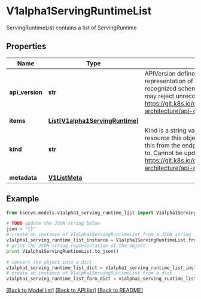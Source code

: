 # V1alpha1ServingRuntimeList

ServingRuntimeList contains a list of ServingRuntime

## Properties

Name | Type | Description | Notes
------------ | ------------- | ------------- | -------------
**api_version** | **str** | APIVersion defines the versioned schema of this representation of an object. Servers should convert recognized schemas to the latest internal value, and may reject unrecognized values. More info: https://git.k8s.io/community/contributors/devel/sig-architecture/api-conventions.md#resources | [optional] 
**items** | [**List[V1alpha1ServingRuntime]**](V1alpha1ServingRuntime.md) |  | 
**kind** | **str** | Kind is a string value representing the REST resource this object represents. Servers may infer this from the endpoint the client submits requests to. Cannot be updated. In CamelCase. More info: https://git.k8s.io/community/contributors/devel/sig-architecture/api-conventions.md#types-kinds | [optional] 
**metadata** | [**V1ListMeta**](https://github.com/kubernetes-client/python/blob/master/kubernetes/docs/V1ListMeta.md) |  | [optional] 

## Example

```python
from kserve.models.v1alpha1_serving_runtime_list import V1alpha1ServingRuntimeList

# TODO update the JSON string below
json = "{}"
# create an instance of V1alpha1ServingRuntimeList from a JSON string
v1alpha1_serving_runtime_list_instance = V1alpha1ServingRuntimeList.from_json(json)
# print the JSON string representation of the object
print V1alpha1ServingRuntimeList.to_json()

# convert the object into a dict
v1alpha1_serving_runtime_list_dict = v1alpha1_serving_runtime_list_instance.to_dict()
# create an instance of V1alpha1ServingRuntimeList from a dict
v1alpha1_serving_runtime_list_form_dict = v1alpha1_serving_runtime_list.from_dict(v1alpha1_serving_runtime_list_dict)
```
[[Back to Model list]](../README.md#documentation-for-models) [[Back to API list]](../README.md#documentation-for-api-endpoints) [[Back to README]](../README.md)


